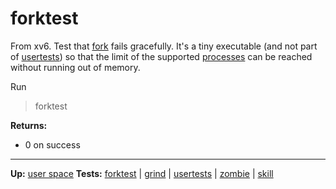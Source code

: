 # forktest

From xv6.
Test that [fork](../../kernel/syscalls/fork.md) fails gracefully.
It's a tiny executable (and not part of [usertests](usertests.md)) so that the limit of the supported [processes](../../kernel/processes/processes.md) can be reached without running out of memory.

Run
> forktest

**Returns:**
- 0 on success

---
**Up:** [user space](../userspace.md)
**Tests:** [forktest](forktest.md) | [grind](grind.md) | [usertests](usertests.md) | [zombie](zombie.md) | [skill](skill.md)
